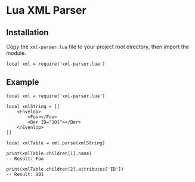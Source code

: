 # Lua XML Parser

## Installation

Copy the `xml-parser.lua` file to your project root directory, then import the module.

`local xml = require('xml-parser.lua')`

## Example

```
local xml = require('xml-parser.lua')

local xmlString = [[
	<Envelop>
		<Foo></Foo>
		<Bar ID="101"></Bar>
	</Evenlop>
]]

local xmlTable = xml.parse(xmlString)

print(xmlTable.children[1].name)
-- Result: Foo

print(xmlTable.children[2].attributes['ID'])
-- Result: 101
```